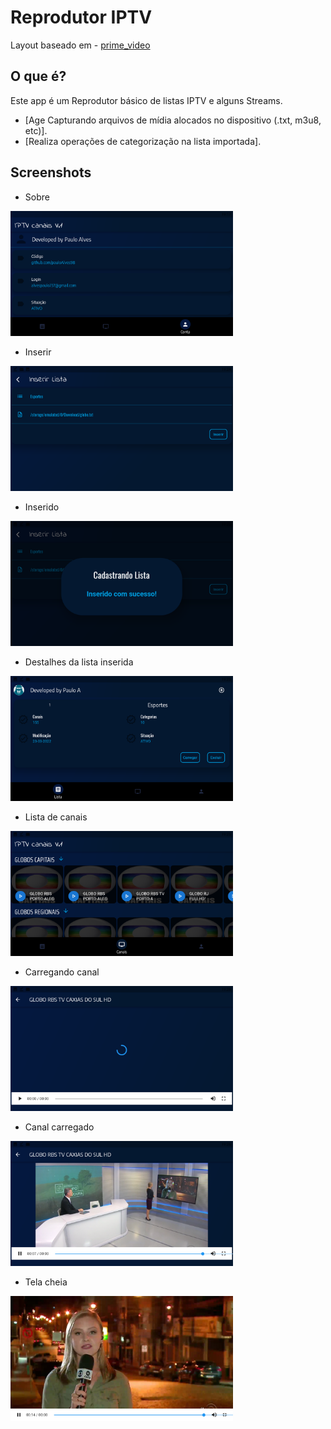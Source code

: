 # Reprodutor IPTV

Layout baseado em - [prime_video](https://www.primevideo.com/)

## O que é?

Este app é um Reprodutor básico de listas IPTV e alguns Streams.

- [Age Capturando arquivos de mídia alocados no dispositivo (.txt, m3u8, etc)].
- [Realiza operações de categorização na lista importada].

## Screenshots

- Sobre
<img src="screenshots/detalhes.png" height="200em" /> 

- Inserir
<img src="screenshots/inserir.png" height="200em" />

- Inserido
<img src="screenshots/inserido.png" height="200em" /> 

- Destalhes da lista inserida
<img src="screenshots/detalhes_apos_inserir.png" height="200em" /> 

- Lista de canais
<img src="screenshots/abacarregada.png" height="200em" /> 

- Carregando canal
<img src="screenshots/carregando_canal.png" height="200em" /> 

- Canal carregado
<img src="screenshots/canal_carregado.png" height="200em" /> 

- Tela cheia
<img src="screenshots/canal_tela_cheia.png" height="200em" /> 


